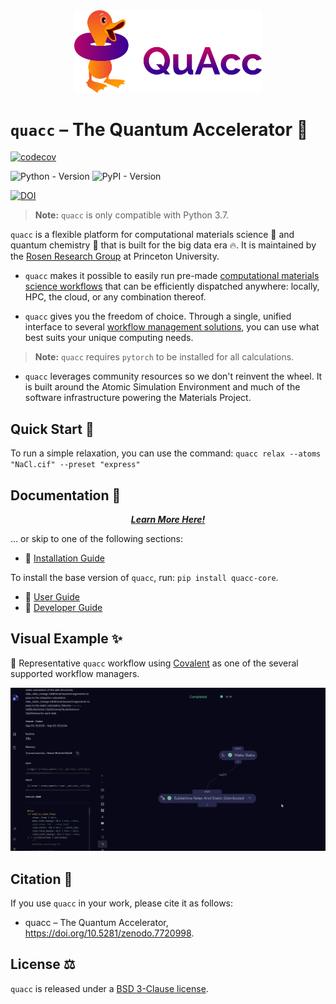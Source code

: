 <div align="center">
  <img src=https://github.com/Quantum-Accelerators/quacc/blob/main/docs/images/quacc_logo_wide.png width="300"><br>



</div>

# `quacc` – The Quantum Accelerator 🦆

[
![codecov](https://codecov.io/gh/Quantum-Accelerators/quacc/branch/main/graph/badge.svg?token=OJaOZAH30u&precision=1)
](https://codecov.io/gh/Quantum-Accelerators/quacc)

![Python - Version](https://img.shields.io/pypi/pyversions/quacc)
![PyPI - Version](https://img.shields.io/pypi/v/quacc?color=blue&link=https%3A%2F%2Fpypi.org%2Fproject%2Fquacc%2F)

[
![DOI](https://zenodo.org/badge/DOI/10.5281/zenodo.7720998.svg)
](https://doi.org/10.5281/zenodo.7720998)

> **Note:** `quacc` is only compatible with Python 3.7.




`quacc` is a flexible platform for computational materials science 💎 and quantum chemistry 🧪 that is built for the big data era 🔥. It is maintained by the [Rosen Research Group](https://rosen.cbe.princeton.edu/) at Princeton University.

- `quacc` makes it possible to easily run pre-made [computational materials science workflows](https://quantum-accelerators.github.io/quacc/user/recipes/recipes_list.html) that can be efficiently dispatched anywhere: locally, HPC, the cloud, or any combination thereof.

- `quacc` gives you the freedom of choice. Through a single, unified interface to several [workflow management solutions](https://quantum-accelerators.github.io/quacc/user/basics/wflow_overview.html), you can use what best suits your unique computing needs.

> **Note:** `quacc` requires `pytorch` to be installed for all calculations.


- `quacc` leverages community resources so we don't reinvent the wheel. It is built around the Atomic Simulation Environment and much of the software infrastructure powering the Materials Project.

## Quick Start 🚀


To run a simple relaxation, you can use the command: `quacc relax --atoms "NaCl.cif" --preset "express"`



## Documentation 📖

<p align="center">
     <a href="https://quantum-accelerators.github.io/quacc/"><b><i>Learn More Here!</i></b></a>
</p>

... or skip to one of the following sections:

- 🔧 [Installation Guide](https://quantum-accelerators.github.io/quacc/install/install.html)

To install the base version of `quacc`, run: `pip install quacc-core`.




- 🧠 [User Guide](https://quantum-accelerators.github.io/quacc/user/recipes/recipes_intro.html)
- 🤝 [Developer Guide](https://quantum-accelerators.github.io/quacc/dev/contributing.html)

## Visual Example ✨

🚀 Representative `quacc` workflow using [Covalent](https://github.com/AgnostiqHQ/covalent) as one of the several supported workflow managers.


![](https://github.com/Quantum-Accelerators/quacc/blob/main/docs/images/start/start.gif)


## Citation 📝

If you use `quacc` in your work, please cite it as follows:




- quacc – The Quantum Accelerator, https://doi.org/10.5281/zenodo.7720998.




## License ⚖️

`quacc` is released under a [BSD 3-Clause license](https://github.com/quantum-accelerators/quacc/blob/main/LICENSE.md).
